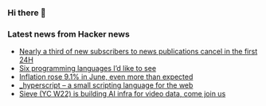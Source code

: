 ### Hi there 👋

<!--
**arashid-sh/arashid-sh** is a ✨ _special_ ✨ repository because its `README.md` (this file) appears on your GitHub profile.

Here are some ideas to get you started:

- 🔭 I’m currently working on ...
- 🌱 I’m currently learning ...
- 👯 I’m looking to collaborate on ...
- 🤔 I’m looking for help with ...
- 💬 Ask me about ...
- 📫 How to reach me: ...
- 😄 Pronouns: ...
- ⚡ Fun fact: ...
-->

### Latest news from Hacker news
<!-- BLOG-POST-LIST:START -->
- [Nearly a third of new subscribers to news publications cancel in the first 24H](https://www.niemanlab.org/2022/07/nearly-a-third-of-new-subscribers-to-news-publications-cancel-in-the-first-24-hours/)
- [Six programming languages I’d like to see](https://buttondown.email/hillelwayne/archive/six-programming-languages-id-like-to-see/)
- [Inflation rose 9.1% in June, even more than expected](https://www.cnbc.com/2022/07/13/inflation-rose-9point1percent-in-june-even-more-than-expected-as-price-pressures-intensify.html)
- [_hyperscript – a small scripting language for the web](https://github.com/bigskysoftware/_hyperscript)
- [Sieve &lpar;YC W22&rpar; is building AI infra for video data, come join us](https://www.sievedata.com/)
<!-- BLOG-POST-LIST:END -->
